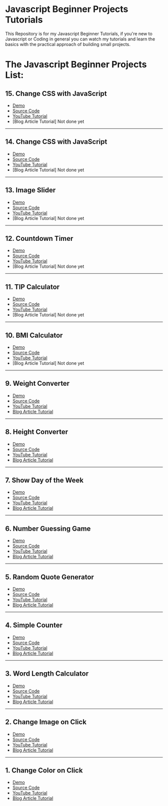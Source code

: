 # Javascript Beginner Projects Tutorials
This Repository is for my Javascript Beginner Tutorials, if you're new to Javascript or Coding in general you can watch my tutorials and learn the basics with the practical approach of building small projects.

# The Javascript Beginner Projects List:

## 15. Change CSS with JavaScript
   - [Demo](https://learn-webdevyt.github.io/change-css-with-javascript/) 
   - [Source Code](https://github.com/learn-webdevYT/change-css-with-javascript)
   - [YouTube Tutorial](https://youtu.be/nohnYwuy8YY)
   - [Blog Article Tutorial] Not done yet
---

## 14. Change CSS with JavaScript
   - [Demo](https://learn-webdevyt.github.io/change-css-with-javascript/) 
   - [Source Code](https://github.com/learn-webdevYT/change-css-with-javascript)
   - [YouTube Tutorial](https://youtu.be/nohnYwuy8YY)
   - [Blog Article Tutorial] Not done yet
---

## 13. Image Slider
   - [Demo](https://learn-webdevyt.github.io/image-slider/) 
   - [Source Code](https://github.com/learn-webdevYT/image-slider)
   - [YouTube Tutorial](https://youtu.be/MR8HyVQtNDk)
   - [Blog Article Tutorial] Not done yet
---

## 12. Countdown Timer
   - [Demo](https://learn-webdevyt.github.io/countdown-timer/) 
   - [Source Code](https://github.com/learn-webdevYT/countdown-timer)
   - [YouTube Tutorial](https://youtu.be/4_o3wO6aawg)
   - [Blog Article Tutorial] Not done yet
---

## 11. TIP Calculator
   - [Demo](https://learn-webdevyt.github.io/tip-calculator/) 
   - [Source Code](https://github.com/learn-webdevYT/tip-calculator)
   - [YouTube Tutorial](https://youtu.be/l1T0YH0qt-c)
   - [Blog Article Tutorial] Not done yet
---

## 10. BMI Calculator
   - [Demo](https://learn-webdevyt.github.io/BMI-Calculator/) 
   - [Source Code](https://github.com/learn-webdevYT/BMI-Calculator)
   - [YouTube Tutorial](https://youtu.be/JBDW-R_vs6M)
   - [Blog Article Tutorial] Not done yet
---  

   ## 9. Weight Converter
   - [Demo](https://learn-webdevyt.github.io/weight-converter/) 
   - [Source Code](https://github.com/learn-webdevYT/weight-converter)
   - [YouTube Tutorial](https://youtu.be/70Tn5EwCB14)
   - [Blog Article Tutorial](https://learn-webdev.com/52-projects-in-52-weeks/week-9-javascript-beginner-projects-tutorial-weight-converter/)
--- 

   ## 8. Height Converter
   - [Demo](https://learn-webdevyt.github.io/height-converter/) 
   - [Source Code](https://github.com/learn-webdevYT/height-converter)
   - [YouTube Tutorial](https://youtu.be/5G-sevyE1N4)
   - [Blog Article Tutorial](https://learn-webdev.com/52-projects-in-52-weeks/week-8-javascript-beginner-projects-tutorial-height-converter/)
---   

   ## 7. Show Day of the Week
   - [Demo](https://learn-webdevyt.github.io/show-day-of-the-week/) 
   - [Source Code](https://github.com/learn-webdevYT/show-day-of-the-week)
   - [YouTube Tutorial](https://youtu.be/2cQUkYU8AmI)
   - [Blog Article Tutorial](https://learn-webdev.com/52-projects-in-52-weeks/week-7-javascript-beginner-projects-tutorial-show-day-of-the-week/)
---

   ## 6. Number Guessing Game
   - [Demo](https://learn-webdevyt.github.io/number-guessing-game/) 
   - [Source Code](https://github.com/learn-webdevYT/number-guessing-game)
   - [YouTube Tutorial](https://youtu.be/2cQUkYU8AmI)
   - [Blog Article Tutorial](https://learn-webdev.com/52-projects-in-52-weeks/week-6-javascript-beginner-projects-tutorial-number-guessing-game/)
---

## 5. Random Quote Generator
   - [Demo](https://learn-webdevyt.github.io/Random-Quote-Generator/) 
   - [Source Code](https://github.com/learn-webdevYT/Random-Quote-Generator)
   - [YouTube Tutorial](https://youtu.be/NmstSmMykqc)
   - [Blog Article Tutorial](https://learn-webdev.com/52-projects-in-52-weeks/week-5-javascript-beginner-projects-tutorial-quote-generator/)
---

   ## 4. Simple Counter 
   - [Demo](https://learn-webdevyt.github.io/simple-counter/) 
   - [Source Code](https://github.com/learn-webdevYT/simple-counter)
   - [YouTube Tutorial](https://youtu.be/-BWKWHE5rI4)
   - [Blog Article Tutorial](https://learn-webdev.com/52-projects-in-52-weeks/week-4-javascript-beginner-projects-tutorial-simple-counter/) 
---

   ## 3. Word Length Calculator 
   - [Demo](https://learn-webdevyt.github.io/word-length-calculator/) 
   - [Source Code](https://github.com/learn-webdevYT/word-length-calculator)
   - [YouTube Tutorial](https://youtu.be/l9xMj6DuWR8)
   - [Blog Article Tutorial](https://learn-webdev.com/52-projects-in-52-weeks/word-length-calculator-week-3-javascript-beginner-projects-tutorial/)
---

   ## 2. Change Image on Click 
   - [Demo](https://learn-webdevyt.github.io/Change-Image-on-Click/)
   - [Source Code](https://github.com/learn-webdevYT/Change-Image-on-Click)
   - [YouTube Tutorial](https://youtu.be/yWexyb0VkLI)
   - [Blog Article Tutorial](https://learn-webdev.com/52-projects-in-52-weeks/change-image-to-another-image-on-click-2-javascript-beginner-tutorial/)
---

## 1. Change Color on Click 
   - [Demo](https://learn-webdevyt.github.io/Change-Color-on-Click/)
   - [Source Code](https://github.com/learn-webdevYT/Change-Color-on-Click)
   - [YouTube Tutorial](https://youtu.be/jznWWxPZkvQ)
   - [Blog Article Tutorial](https://learn-webdev.com/52-projects-in-52-weeks/change-background-color-on-click-1-javascript-beginner-tutorial/)
